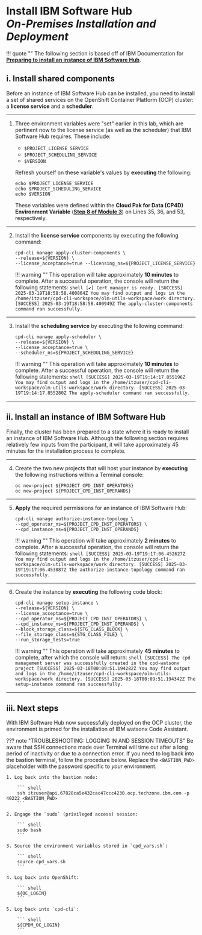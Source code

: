 # **Install IBM Software Hub**</br>*On-Premises Installation and Deployment*

!!! quote ""
    The following section is based off of IBM Documentation for <a href="https://www.ibm.com/docs/en/software-hub/5.1.x?topic=installing-preparing-install-instance-software-hub" target="_blank">**Preparing to install an instance of IBM Software Hub**</a>.

## **i. Install shared components**

Before an instance of IBM Software Hub can be installed, you need to install a set of shared services on the OpenShift Container Platform (OCP) cluster: a **license service** and a **scheduler**.

---

1. Three environment variables were "set" earlier in this lab, which are pertinent now to the license service (as well as the scheduler) that IBM Software Hub requires. These include:
    - `$PROJECT_LICENSE_SERVICE`
    - `$PROJECT_SCHEDULING_SERVICE`
    - `$VERSION`
    
    Refresh yourself on these variable's values by **executing** the following:

    ``` shell
    echo $PROJECT_LICENSE_SERVICE
    echo $PROJECT_SCHEDULING_SERVICE
    echo $VERSION
    ```

    These variables were defined within the **Cloud Pak for Data (CP4D) Environment Variable** (<a href="https://ibm.github.io/wca-l4/on-premises/3/#iv-environment-variables" target="_blank">**Step 8 of Module 3**</a>) on Lines 35, 36, and 53, respectively.

---

2. Install the **license service** components by executing the following command:

    ``` shell
    cpd-cli manage apply-cluster-components \
    --release=${VERSION} \
    --license_acceptance=true --licensing_ns=${PROJECT_LICENSE_SERVICE}
    ```

    !!! warning ""
        This operation will take approximately **10 minutes** to complete. After a successful operation, the console will return the following statements:
        ``` shell
        [✔] Cert manager is ready.
        [SUCCESS] 2025-03-19T18:58:58.400864Z You may find output and logs in the /home/itzuser/cpd-cli-workspace/olm-utils-workspace/work directory.
        [SUCCESS] 2025-03-19T18:58:58.400949Z The apply-cluster-components command ran successfully.
        ```

---

3. Install the **scheduling service** by executing the following command:

    ``` shell
    cpd-cli manage apply-scheduler \
    --release=${VERSION} \
    --license_acceptance=true \
    --scheduler_ns=${PROJECT_SCHEDULING_SERVICE}
    ```

    !!! warning ""
        This operation will take approximately **10 minutes** to complete. After a successful operation, the console will return the following statements:
        ``` shell
        [SUCCESS] 2025-03-19T19:14:17.855196Z You may find output and logs in the /home/itzuser/cpd-cli-workspace/olm-utils-workspace/work directory.
        [SUCCESS] 2025-03-19T19:14:17.855280Z The apply-scheduler command ran successfully.
        ```

---

## **ii. Install an instance of IBM Software Hub**

Finally, the cluster has been prepared to a state where it is ready to install an instance of IBM Software Hub. Although the following section requires relatively few inputs from the participant, it will take approximately 45 minutes for the installation process to complete.

---

4. Create the two new projects that will host your instance by **executing** the following instructions within a Terminal console:

    ``` shell
    oc new-project ${PROJECT_CPD_INST_OPERATORS}
    oc new-project ${PROJECT_CPD_INST_OPERANDS}
    ```

---

5. **Apply** the required permissions for an instance of IBM Software Hub:

    ``` shell
    cpd-cli manage authorize-instance-topology \
    --cpd_operator_ns=${PROJECT_CPD_INST_OPERATORS} \
    --cpd_instance_ns=${PROJECT_CPD_INST_OPERANDS}
    ```
    !!! warning ""
        This operation will take approximately **2 minutes** to complete. After a successful operation, the console will return the following statements:
        ``` shell
        [SUCCESS] 2025-03-19T19:17:06.452627Z You may find output and logs in the /home/itzuser/cpd-cli-workspace/olm-utils-workspace/work directory.
        [SUCCESS] 2025-03-19T19:17:06.453087Z The authorize-instance-topology command ran successfully.
        ```

---

6. Create the instance by **executing** the following code block:

    ``` shell
    cpd-cli manage setup-instance \
    --release=${VERSION} \
    --license_acceptance=true \
    --cpd_operator_ns=${PROJECT_CPD_INST_OPERATORS} \
    --cpd_instance_ns=${PROJECT_CPD_INST_OPERANDS} \
    --block_storage_class=${STG_CLASS_BLOCK} \
    --file_storage_class=${STG_CLASS_FILE} \
    --run_storage_tests=true
    ```

    !!! warning ""
        This operation will take approximately **45 minutes** to complete, after which the console will return:
        ``` shell
        [SUCCESS] The cpd management server was successfully created in the cpd-watsonx project
        [SUCCESS] 2025-03-18T00:09:51.194282Z You may find output and logs in the /home/itzuser/cpd-cli-workspace/olm-utils-workspace/work directory.
        [SUCCESS] 2025-03-18T00:09:51.194342Z The setup-instance command ran successfully.
        ```

---

## **iii. Next steps**

With IBM Software Hub now successfully deployed on the OCP cluster, the environment is primed for the installation of IBM watsonx Code Assistant.

??? note "TROUBLESHOOTING: LOGGING IN AND SESSION TIMEOUTS"
    Be aware that SSH connections made over Terminal will time out after a long period of inactivity or due to a connection error. If you need to log back into the bastion terminal, follow the procedure below. Replace the `<BASTION_PWD>` placeholder with the password specific to *your* environment.

    1. Log back into the bastion node:

        ``` shell
        ssh itzuser@api.67828ca5e432cac47ccc4230.ocp.techzone.ibm.com -p 40222 <BASTION_PWD>
        ```
    
    2. Engage the `sudo` (privileged access) session:

        ``` shell
        sudo bash
        ```

    3. Source the environment variables stored in `cpd_vars.sh`:

        ``` shell
        source cpd_vars.sh
        ```

    4. Log back into OpenShift:

        ``` shell
        ${OC_LOGIN}
        ```

    5. Log back into `cpd-cli`:

        ``` shell
        ${CPDM_OC_LOGIN}
        ```